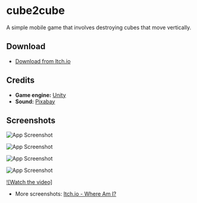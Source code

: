 # cube2cube
A simple mobile game that involves destroying cubes that move vertically. 


## Download
- [Download from Itch.io](https://mgadomski.itch.io/cube2cube)

## Credits
- **Game engine:** [Unity](https://unity.com/) 
- **Sound:** [Pixabay](https://pixabay.com/)


## Screenshots
![App Screenshot](https://img.itch.zone/aW1hZ2UvMTg5OTYxMy8xMTE2NTE0Mi5qcGc=/347x500/DtN4Fq.jpg)

![App Screenshot](https://img.itch.zone/aW1hZ2UvMTg5OTYxMy8xMTE2NTE0My5qcGc=/347x500/xbctB6.jpg)

![App Screenshot](https://img.itch.zone/aW1hZ2UvMTg5OTYxMy8xMTE2NTE0NC5qcGc=/347x500/s6n7W0.jpg)

![App Screenshot](https://img.itch.zone/aW1hZ2UvMTg5OTYxMy8xMTE2NTE0NS5qcGc=/347x500/FjFG%2B9.jpg)

[![Watch the video]](https://youtu.be/ruPZTkWuT7c)

- More screenshots: [Itch.io - Where Am I?](https://mgadomski.itch.io/cube2cube)
